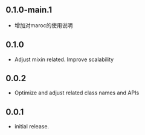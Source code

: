 ## 0.1.0-main.1

* 增加对maroc的使用说明

## 0.1.0

* Adjust mixin related. Improve scalability

## 0.0.2

* Optimize and adjust related class names and APIs

## 0.0.1

* initial release.
